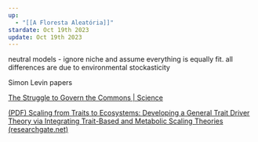 ```yaml
---
up:
  - "[[A Floresta Aleatória]]"
stardate: Oct 19th 2023
update: Oct 19th 2023
---
```

neutral models - ignore niche and assume everything is equally fit. all differences are due to environmental stockasticity

Simon Levin papers

[The Struggle to Govern the Commons | Science](https://www.science.org/doi/10.1126/science.1091015)

[(PDF) Scaling from Traits to Ecosystems: Developing a General Trait Driver Theory via Integrating Trait-Based and Metabolic Scaling Theories (researchgate.net)](https://www.researchgate.net/publication/275832847_Scaling_from_Traits_to_Ecosystems_Developing_a_General_Trait_Driver_Theory_via_Integrating_Trait-Based_and_Metabolic_Scaling_Theories)

